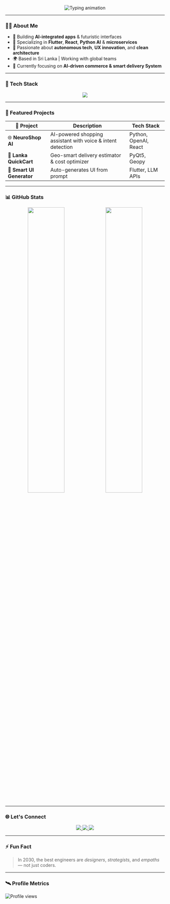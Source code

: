<!-- Animated Typing Intro -->
<p align="center">
  <img src="https://readme-typing-svg.demolab.com?font=JetBrains+Mono&size=22&duration=2500&pause=1200&center=true&vCenter=true&width=500&lines=Hi%2C+I'm+Ashen+%F0%9F%8C%9F;Full-Stack+Engineer+%7C+AI+Enthusiast;Crafting+the+future+with+code;2030-ready+Tech+Architect" alt="Typing animation" />
</p>

---

### 👨‍🚀 About Me
- 💼 Building **AI-integrated apps** & futuristic interfaces  
- 📱 Specializing in **Flutter**, **React**, **Python AI** & **microservices**  
- 🧠 Passionate about **autonomous tech**, **UX innovation**, and **clean architecture**  
- 🌍 Based in Sri Lanka | Working with global teams  
- 🎯 Currently focusing on **AI-driven commerce & smart delivery System**

---

### 🚀 Tech Stack
<p align="center">
  <img src="https://skillicons.dev/icons?i=flutter,react,python,js,ts,dart,figma,firebase,linux,github,java,tailwind,fastapi&perline=8" />
</p>

---

### 🧠 Featured Projects

| 🚀 Project | Description | Tech Stack |
|-----------|-------------|------------|
| 🌐 **NeuroShop AI** | AI-powered shopping assistant with voice & intent detection | Python, OpenAI, React |
| 🚗 **Lanka QuickCart** | Geo-smart delivery estimator & cost optimizer | PyQt5, Geopy |
| 🎨 **Smart UI Generator** | Auto-generates UI from prompt | Flutter, LLM APIs |

---

### 📊 GitHub Stats
<p align="center">
  <img src="https://github-readme-stats.vercel.app/api?username=yourusername&show_icons=true&theme=react&count_private=true&hide=issues" width="48%" />
  <img src="https://github-readme-streak-stats.herokuapp.com?user=yourusername&theme=react" width="48%" />
</p>

---

### 🌐 Let's Connect

<p align="center">
  <a href="mailto:your.email@example.com">
    <img src="https://img.shields.io/badge/Gmail-D14836?style=for-the-badge&logo=gmail&logoColor=white" />
  </a>
  <a href="https://linkedin.com/in/yourlinkedin">
    <img src="https://img.shields.io/badge/LinkedIn-blue?style=for-the-badge&logo=linkedin&logoColor=white" />
  </a>
  <a href="https://yourwebsite.dev">
    <img src="https://img.shields.io/badge/Portfolio-000?style=for-the-badge&logo=vercel&logoColor=white" />
  </a>
</p>

---

### ⚡ Fun Fact
> In 2030, the best engineers are *designers*, *strategists*, and *empaths* — not just coders.

---

### 🛰️ Profile Metrics
![Profile views](https://komarev.com/ghpvc/?username=yourusername&color=blueviolet)
